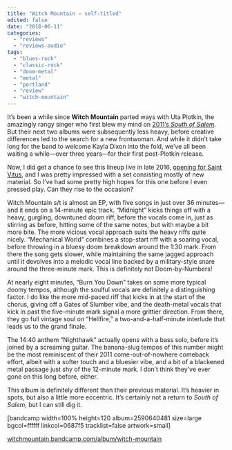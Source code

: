 ```yaml
---
title: "Witch Mountain – self-titled"
edited: false
date: "2018-06-11"
categories:
  - "reviews"
  - "reviews-audio"
tags:
  - "blues-rock"
  - "classic-rock"
  - "doom-metal"
  - "metal"
  - "portland"
  - "review"
  - "witch-mountain"
---
```


It’s been a while since **Witch Mountain** parted ways with Uta Plotkin, the amazingly rangy singer who first blew my mind on [2011’s _South of Salem_](https://hellbound.ca/2011/05/witch-mountain-south-of-salem/). But their next two albums were subsequently less heavy, before creative differences led to the search for a new frontwoman. And while it didn’t take long for the band to welcome Kayla Dixon into the fold, we’ve all been waiting a while—over three years—for their first post-Plotkin release.

Now, I did get a chance to see this lineup live in late 2016, [opening for Saint Vitus](https://hellbound.ca/2016/10/amateur-concert-photography-hour-saint-vitusthe-skullwitch-mountain-grog-shop-cleveland-october-8-2016/), and I was pretty impressed with a set consisting mostly of new material. So I’ve had some pretty high hopes for this one before I even pressed play. Can they rise to the occasion?

Witch Mountain s/t is almost an EP, with five songs in just over 36 minutes—and it ends on a 14-minute epic track. “Midnight” kicks things off with a heavy, gurgling, downtuned doom riff, before the vocals come in, just as stirring as before, hitting some of the same notes, but with maybe a bit more bite. The more vicious vocal approach suits the heavy riffs quite nicely. “Mechanical World” combines a stop-start riff with a soaring vocal, before throwing in a bluesy doom breakdown around the 1:30 mark. From there the song gets slower, while maintaining the same jagged approach until it devolves into a melodic vocal line backed by a military-style snare around the three-minute mark. This is definitely not Doom-by-Numbers!

At nearly eight minutes, “Burn You Down” takes on some more typical doomy tempos, although the soulful vocals are definitely a distinguishing factor. I do like the more mid-paced riff that kicks in at the start of the chorus, giving off a Gates of Slumber vibe, and the death-metal vocals that kick in past the five-minute mark signal a more grittier direction. From there, they go full vintage soul on “Hellfire,” a two-and-a-half-minute interlude that leads us to the grand finale.

The 14:40 anthem “Nighthawk” actually opens with a bass solo, before it’s joined by a screaming guitar. The banana-slug tempos of this number might be the most reminiscent of their 2011 come-out-of-nowhere comeback effort, albeit with a softer touch and a bluesier vibe, and a bit of a blackened metal passage just shy of the 12-minute mark. I don’t think they’ve ever gone on this long before, either.

This album is definitely different than their previous material. It’s heavier in spots, but also a little more eccentric. It’s certainly not a return to _South of Salem_, but I can still dig it.

\[bandcamp width=100% height=120 album=2590640481 size=large bgcol=ffffff linkcol=0687f5 tracklist=false artwork=small\]

[witchmountain.bandcamp.com/album/witch-mountain](https://witchmountain.bandcamp.com/album/witch-mountain)
